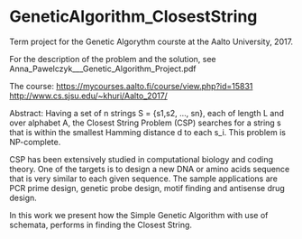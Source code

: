 # GeneticAlgorithm_ClosestString
Term project for the Genetic Algorythm courste at the Aalto University, 2017.

For the description of the problem and the solution, see Anna_Pawelczyk___Genetic_Algorithm_Project.pdf

The course:
https://mycourses.aalto.fi/course/view.php?id=15831 
http://www.cs.sjsu.edu/~khuri/Aalto_2017/

Abstract:
Having a set of n strings S = {s1,s2, ..., sn}, each of length
L and over alphabet A, the Closest String Problem (CSP) searches for
a string s that is within the smallest Hamming distance d to each
s_i. This problem is NP-complete.

CSP has been extensively studied in computational biology and coding 
theory. One of the targets is to design a new DNA or amino acids
sequence that is very similar to each given sequence. The sample 
applications are PCR prime design, genetic probe design, motif finding
and antisense drug design.

In this work we present how the Simple Genetic Algorithm with
use of schemata, performs in finding the Closest String.
